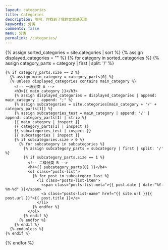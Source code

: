 ```yaml
---
layout: categories
title: Categories
description: 哈哈，你找到了我的文章基因库
keywords: 分类
comments: false
menu: 分类
permalink: /categories/
---
```


<section class="container posts-content">
  {% assign sorted_categories = site.categories | sort %}
  {% assign displayed_categories = "" %}
  {% for category in sorted_categories %}
    {% assign category_parts = category | first | split: '/' %}
    
    {% if category_parts.size == 2 %}
      {% assign main_category = category_parts[0] %}
      {% unless displayed_categories contains main_category %}
        <!-- 一级分类 A -->
        <h3>{{ main_category }}</h3>
        {% assign displayed_categories = displayed_categories | append: main_category | append: ";" %}
        {% assign subcategories = site.categories[main_category + '/' + category_parts[1]] %}
        {% assign subcategories_test = main_category | append: '/' | append: category_parts[1] | strip %}
        {{ main_category | inspect }}
        {{ category_parts[1] | inspect }}
        {{ subcategories_test | inspect }}
        {{ subcategories | inspect }}
        {% if subcategories.size > 0 %}
          {% for subcategory in subcategories %}
            {% assign subcategory_parts = subcategory | first | split: '/' %}
            {% if subcategory_parts.size == 1 %}
              <!-- 二级分类 B -->
              <h4>{{ subcategory_parts[0] }}</h4>
              <ol class="posts-list">
                {% for post in subcategory.last %}
                  <li class="posts-list-item">
                    <span class="posts-list-meta">{{ post.date | date:"%Y-%m-%d" }}</span>
                    <a class="posts-list-name" href="{{ site.url }}{{ post.url }}">{{ post.title }}</a>
                  </li>
                {% endfor %}
              </ol>
            {% endif %}
          {% endfor %}
        {% endif %}
      {% endunless %}
    {% endif %}
  {% endfor %}
</section>
<!-- /section.content -->
